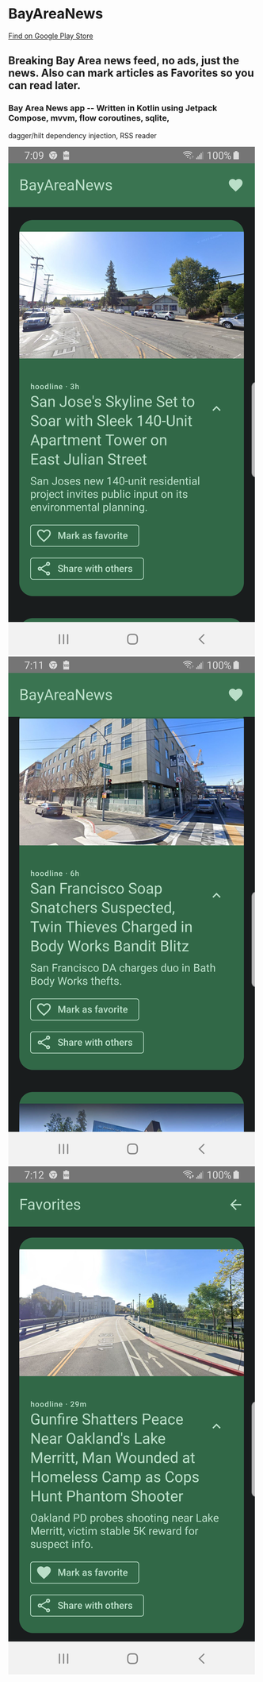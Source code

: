 # BayAreaNews

<a href="https://play.google.com/store/apps/details?id=com.kk.android.bayareanews">Find on Google Play Store</a>

## Breaking Bay Area news feed, no ads, just the news.  Also can mark articles as Favorites so you can read later.

### Bay Area News app -- Written in Kotlin using Jetpack Compose, mvvm, flow coroutines, sqlite,
dagger/hilt dependency injection, RSS reader

<img src="external/screenshot_rss_1.png"/>


<img src="external/screenshot_rss_2.png"/>


<img src="external/screenshot_faves_1.png"/>


